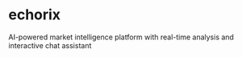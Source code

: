 # echorix
AI-powered market intelligence platform with real-time analysis and interactive chat assistant
